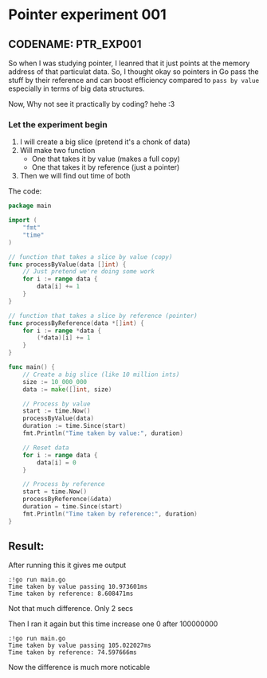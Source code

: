 # Pointer experiment 001

## CODENAME: PTR_EXP001

So when I was studying pointer, I leanred that it just points at the memory address of that particulat data.
So, I thought okay so pointers in Go pass the stuff by their reference and can boost efficiency compared to `pass by value`
especially in terms of big data structures.

Now, Why not see it practically by coding? hehe :3 

### Let the experiment begin

1. I will create a big slice (pretend it's a chonk of data)
2. Will make two function 
    - One that takes it by value (makes a full copy)
    - One that takes it by reference (just a pointer)
3. Then we will find out time of both 

The code:
```go
package main

import (
	"fmt"
	"time"
)

// function that takes a slice by value (copy)
func processByValue(data []int) {
	// Just pretend we're doing some work
	for i := range data {
		data[i] += 1
	}
}

// function that takes a slice by reference (pointer)
func processByReference(data *[]int) {
	for i := range *data {
		(*data)[i] += 1
	}
}

func main() {
	// Create a big slice (like 10 million ints)
	size := 10_000_000
	data := make([]int, size)

	// Process by value
	start := time.Now()
	processByValue(data)
	duration := time.Since(start)
	fmt.Println("Time taken by value:", duration)

	// Reset data
	for i := range data {
		data[i] = 0
	}

	// Process by reference
	start = time.Now()
	processByReference(&data)
	duration = time.Since(start)
	fmt.Println("Time taken by reference:", duration)
}
```
## Result:

After running this 
it gives me output
```
:!go run main.go                                                  
Time taken by value passing 10.973601ms                           
Time taken by reference: 8.608471ms
```
Not that much difference. Only 2 secs

Then I ran it again but this time increase one 0 after 100000000
```shell
:!go run main.go                                                  
Time taken by value passing 105.022027ms                          
Time taken by reference: 74.597666ms
```
Now the difference is much more noticable
